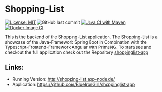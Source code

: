 # Shopping-List

[![License: MIT](https://img.shields.io/badge/License-MIT-yellow.svg)](https://opensource.org/licenses/MIT)
![GitHub last commit](https://img.shields.io/github/last-commit/BlueIronGirl/einkaufsliste-backend)
[![Java CI with Maven](https://github.com/BlueIronGirl/einkaufsliste-backend/actions/workflows/maven-build.yml/badge.svg?branch=main)](https://github.com/BlueIronGirl/einkaufsliste-backend/actions/workflows/maven-build.yml)
[![Docker Image CI](https://github.com/BlueIronGirl/einkaufsliste-backend/actions/workflows/docker-build.yml/badge.svg?branch=main)](https://github.com/BlueIronGirl/einkaufsliste-backend/actions/workflows/docker-build.yml)

This is the backend of the Shopping-List application. The Shopping-List is a showcase of the Java-Framework Spring Boot in Combination with the Typescript-Frontend-Framework Angular with PrimeNG.
To start/see and checkout the full application check out the Repository [shoppinglist-app](https://github.com/BlueIronGirl/shoppinglist-app)

## Links:
* Running Version: http://shopping-list.app-node.de/
* Application: https://github.com/BlueIronGirl/shoppinglist-app
